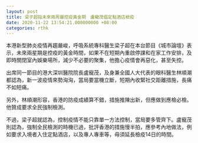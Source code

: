```yaml
---
layout: post
title: 梁子超指未來兩周屬控疫黃金期　盧寵茂倡定點酒店檢疫
date: 2020-11-22 13:54:21.000000000 +08:00
categories: rthk
---
```


本港新型肺炎疫情再趨嚴峻，呼吸系統專科醫生梁子超在本台節目《城市論壇》表示，未來兩星期是控疫的黃金時間，如果不在短期內重啟停課和在家工作安排，及即時關閉室內娛樂場所，減少不必要的聚集，他擔心疫情會再惡化，甚至失控。

出席同一節目的港大深圳醫院院長盧寵茂，及身兼全國人大代表的眼科醫生林順潮都認為，新一波疫情來勢洶洶，當局要當機立斷，短期內收緊社交距離措施，長痛不如短痛。

另外，林順潮形容，香港的防疫成績算不錯，措施推陳出新，但應做到應檢必檢。他贊成要求全民強制檢測。

不過，梁子超就認為，控制疫情不能只靠單一方法控制，當局要多管齊下。盧寵茂則認為，強制全民檢測的時機已過，批評香港的措施慢半拍，應參考內地做法，例如要求入境者入住定點酒店，以及專人專車等，毋須延長檢疫14日的時間。
